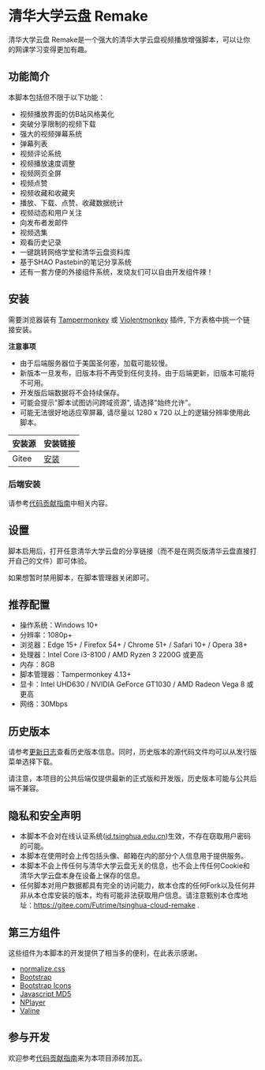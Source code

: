 # 清华大学云盘 Remake

清华大学云盘 Remake是一个强大的清华大学云盘视频播放增强脚本，可以让你的网课学习变得更加有趣。

## 功能简介

本脚本包括但不限于以下功能：

* 视频播放界面的仿B站风格美化
* 突破分享限制的视频下载
* 强大的视频弹幕系统
* 弹幕列表
* 视频评论系统
* 视频播放速度调整
* 视频网页全屏
* 视频点赞
* 视频收藏和收藏夹
* 播放、下载、点赞、收藏数据统计
* 视频动态和用户关注
* 向发布者发邮件
* 视频选集
* 观看历史记录
* 一键跳转网络学堂和清华云盘资料库
* 基于SHAO Pastebin的笔记分享系统
* 还有一套方便的外接组件系统，发烧友们可以自由开发组件辣！


## 安装

需要浏览器装有 [Tampermonkey](https://tampermonkey.net/) 或 [Violentmonkey](https://violentmonkey.github.io/) 插件, 下方表格中挑一个链接安装。

**注意事项**

* 由于后端服务器位于美国圣何塞，加载可能较慢。
* 新版本一旦发布，旧版本将不再受到任何支持。由于后端更新，旧版本可能将不可用。
* 开发版后端数据将不会持续保存。
* 可能会提示"脚本试图访问跨域资源", 请选择"始终允许"。
* 可能无法很好地适应窄屏幕, 请尽量以 1280 x 720 以上的逻辑分辨率使用此脚本。

| 安装源 | 安装链接 |
| --- | --- |
| Gitee | [安装](https://gitee.com/futrime/tsinghua-cloud-remake/raw/master/TsinghuaCloudRemake.user.js) |

### 后端安装

请参考[代码贡献指南](CONTRIBUTING.md)中相关内容。

## 设置

脚本启用后，打开任意清华大学云盘的分享链接（而不是在网页版清华云盘直接打开自己的文件）即可体验。

如果想暂时禁用脚本，在脚本管理器关闭即可。

## 推荐配置

* 操作系统：Windows 10+
* 分辨率：1080p+
* 浏览器：Edge 15+ / Firefox 54+ / Chrome 51+ / Safari 10+ / Opera 38+
* 处理器：Intel Core i3-8100 / AMD Ryzen 3 2200G 或更高
* 内存：8GB
* 脚本管理器：Tampermonkey 4.13+
* 显卡：Intel UHD630 / NVIDIA GeForce GT1030 / AMD Radeon Vega 8 或更高
* 网络：30Mbps

## 历史版本

请参考[更新日志](CHANGELOG.md)查看历史版本信息。同时，历史版本的源代码文件均可以从发行版菜单选择下载。

请注意，本项目的公共后端仅提供最新的正式版和开发版，历史版本可能与公共后端不兼容。

## 隐私和安全声明

* 本脚本不会对在线认证系统([id.tsinghua.edu.cn](https://id.tsinghua.edu.cn))生效，不存在窃取用户密码的可能。
* 本脚本在使用时会上传包括头像、邮箱在内的部分个人信息用于提供服务。
* 本脚本不会上传任何与清华大学云盘无关的信息，也不会上传任何Cookie和清华大学云盘本身在设备上保存的信息。
* 任何脚本对用户数据都具有完全的访问能力，故本仓库的任何Fork以及任何并非从本仓库安装的版本，均有可能非法获取用户信息。请注意甄别本仓库地址：https://gitee.com/Futrime/tsinghua-cloud-remake .

## 第三方组件

这些组件为本脚本的开发提供了相当多的便利，在此表示感谢。

* [normalize.css](https://github.com/necolas/normalize.css/)
* [Bootstrap](https://github.com/twbs/bootstrap)
* [Bootstrap Icons](https://github.com/twbs/icons)
* [Javascript MD5](https://github.com/blueimp/JavaScript-MD5)
* [NPlayer](https://github.com/woopen/nplayer)
* [Valine](https://github.com/xCss/Valine)

## 参与开发

欢迎参考[代码贡献指南](CONTRIBUTING.md)来为本项目添砖加瓦。